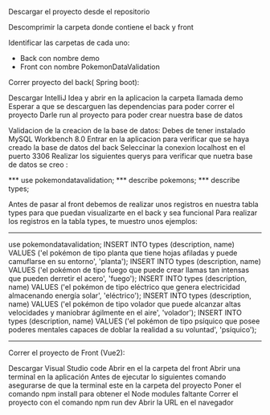 Descargar el proyecto desde el repositorio 

Descomprimir la carpeta donde contiene el back y front 

Identificar las carpetas de cada uno: 
* Back con nombre demo 
* Front con nombre PokemonDataValidation


Correr proyecto del back( Spring boot):

Descargar IntelliJ Idea y abrir en la aplicacion la carpeta llamada demo 
Esperar a que se descarguen las dependencias para poder correr el proyecto
Darle run al proyecto para poder crear nuestra base de datos 


Validacion de la creacion de la base de datos:
Debes de tener instalado MySQL Workbench 8.0
Entrar en la aplicacion para verificar que se haya creado la base de datos del back 
Seleccinar la conexion localhost en el puerto 3306
Realizar los siguientes querys para verificar que nuetra base de datos se creo :

*** use pokemondatavalidation;
*** describe pokemons;
*** describe types;

Antes de pasar al front debemos de realizar unos registros en nuestra tabla types para que puedan visualizarte en el back y sea funcional
Para realizar los registros en la tabla types, te muestro unos ejemplos:

************************************************************************************************
use pokemondatavalidation;
INSERT INTO types (description, name) VALUES ('el pokémon de tipo planta que tiene hojas afiladas y puede camuflarse en su entorno', 'planta');
INSERT INTO types (description, name) VALUES ('el pokémon de tipo fuego que puede crear llamas tan intensas que pueden derretir el acero', 'fuego');
INSERT INTO types (description, name) VALUES ('el pokémon de tipo eléctrico que genera electricidad almacenando energía solar', 'eléctrico');
INSERT INTO types (description, name) VALUES ('el pokémon de tipo volador que puede alcanzar altas velocidades y maniobrar ágilmente en el aire', 'volador');
INSERT INTO types (description, name) VALUES ('el pokémon de tipo psíquico que posee poderes mentales capaces de doblar la realidad a su voluntad', 'psíquico');

*************************************************************************************************

Correr el proyecto de Front (Vue2):

Descargar Visual Studio code 
Abrir en el la carpeta del front 
Abrir una terminal en la aplicación 
Antes de ejecutar lo siguientes comando asegurarse de que la terminal este en la carpeta del proyecto
Poner el comando npm install para obtener el Node modules faltante 
Correr el proyecto con el comando npm run dev 
Abrir la URL en el navegador
